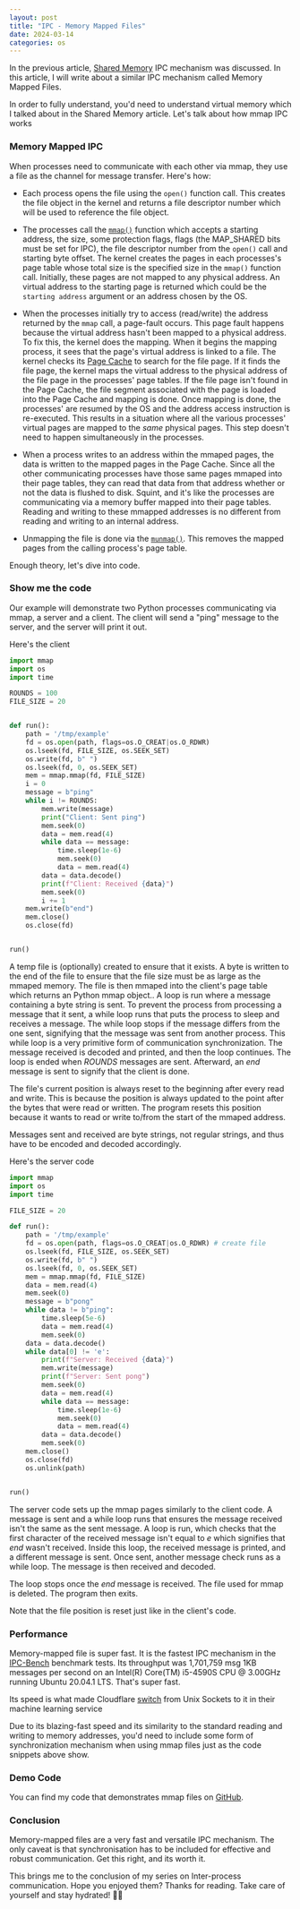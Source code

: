 ```yaml
---
layout: post
title: "IPC - Memory Mapped Files"
date: 2024-03-14
categories: os
---
```


In the previous article, [Shared Memory](https://goodyduru.github.io/os/2024/01/31/ipc-shared-memory.html) IPC mechanism was discussed. In this article, I will write about a similar IPC mechanism called Memory Mapped Files.

In order to fully understand, you'd need to understand virtual memory which I talked about in the Shared Memory article. Let's talk about how mmap IPC works

### Memory Mapped IPC
When processes need to communicate with each other via mmap, they use a file as the channel for message transfer. Here's how:

* Each process opens the file using the `open()` function call. This creates the file object in the kernel and returns a file descriptor number which will be used to reference the file object.

* The processes call the [`mmap()`](https://man7.org/linux/man-pages/man2/mmap.2.html) function which accepts a starting address, the size, some protection flags, flags (the MAP_SHARED bits must be set for IPC), the file descriptor number from the `open()` call and starting byte offset. The kernel creates the pages in each processes's page table whose total size is the specified size in the `mmap()` function call. Initially, these pages are not mapped to any physical address. An virtual address to the starting page is returned which could be the `starting address` argument or an address chosen by the OS.

* When the processes initially try to access (read/write) the address returned by the `mmap` call, a page-fault occurs. This page fault happens because the virtual address hasn't been mapped to a physical address. To fix this, the kernel does the mapping. When it begins the mapping process, it sees that the page's virtual address is linked to a file. The kernel checks its [Page Cache](https://github.com/firmianay/Life-long-Learner/blob/master/linux-kernel-development/chapter-16.md) to search for the file page. If it finds the file page, the kernel maps the virtual address to the physical address of the file page in the processes' page tables. If the file page isn't found in the Page Cache, the file segment associated with the page is loaded into the Page Cache and mapping is done. Once mapping is done, the processes' are resumed by the OS and the address access instruction is re-executed. This results in a situation where all the various processes' virtual pages are mapped to the *same* physical pages. This step doesn't need to happen simultaneously in the processes. 

* When a process writes to an address within the mmaped pages, the data is written to the mapped pages in the Page Cache. Since all the other communicating processes have those same pages mmaped into their page tables, they can read that data from that address whether or not the data is flushed to disk. Squint, and it's like the processes are communicating via a memory buffer mapped into their page tables. Reading and writing to these mmapped addresses is no different from reading and writing to an internal address.

* Unmapping the file is done via the [`munmap()`](https://man7.org/linux/man-pages/man2/mmap.2.html). This removes the mapped pages from the calling process's page table.

Enough theory, let's dive into code.

### Show me the code
Our example will demonstrate two Python processes communicating via mmap, a server and a client. The client will send a "ping" message to the server, and the server will print it out.

Here's the client

```python
import mmap
import os
import time

ROUNDS = 100
FILE_SIZE = 20


def run():
    path = '/tmp/example'
    fd = os.open(path, flags=os.O_CREAT|os.O_RDWR)
    os.lseek(fd, FILE_SIZE, os.SEEK_SET)
    os.write(fd, b" ")
    os.lseek(fd, 0, os.SEEK_SET)
    mem = mmap.mmap(fd, FILE_SIZE)
    i = 0
    message = b"ping"
    while i != ROUNDS:
        mem.write(message)
        print("Client: Sent ping")
        mem.seek(0)
        data = mem.read(4)
        while data == message:
            time.sleep(1e-6)
            mem.seek(0)
            data = mem.read(4)
        data = data.decode()
        print(f"Client: Received {data}")
        mem.seek(0)
        i += 1
    mem.write(b"end")
    mem.close()
    os.close(fd)


run()
```

A temp file is (optionally) created to ensure that it exists. A byte is written to the end of the file to ensure that the file size must be as large as the mmaped memory. The file is then mmaped into the client's page table which returns an Python mmap object.. A loop is run where a message containing a byte string is sent. To prevent the process from processing a message that it sent, a while loop runs that puts the process to sleep and receives a message. The while loop stops if the message differs from the one sent, signifying that the message was sent from another process. This while loop is a very primitive form of communication synchronization. The message received is decoded and printed, and then the loop continues. The loop is ended when _ROUNDS_ messages are sent. Afterward, an _end_ message is sent to signify that the client is done.

The file's current position is always reset to the beginning after every read and write. This is because the position is always updated to the point after the bytes that were read or written. The program resets this position because it wants to read or write to/from the start of the mmaped address.

Messages sent and received are byte strings, not regular strings, and thus have to be encoded and decoded accordingly.

Here's the server code

```python
import mmap
import os
import time

FILE_SIZE = 20

def run():
    path = '/tmp/example'
    fd = os.open(path, flags=os.O_CREAT|os.O_RDWR) # create file
    os.lseek(fd, FILE_SIZE, os.SEEK_SET)
    os.write(fd, b" ")
    os.lseek(fd, 0, os.SEEK_SET)
    mem = mmap.mmap(fd, FILE_SIZE)
    data = mem.read(4)
    mem.seek(0)
    message = b"pong"
    while data != b"ping":
        time.sleep(5e-6)
        data = mem.read(4)
        mem.seek(0)
    data = data.decode()
    while data[0] != 'e':
        print(f"Server: Received {data}")
        mem.write(message)
        print(f"Server: Sent pong")
        mem.seek(0)
        data = mem.read(4)
        while data == message:
            time.sleep(1e-6)
            mem.seek(0)
            data = mem.read(4)
        data = data.decode()
        mem.seek(0)
    mem.close()
    os.close(fd)
    os.unlink(path)


run()
```

The server code sets up the mmap pages similarly to the client code. A message is sent and a while loop runs that ensures the message received isn't the same as the sent message. A loop is run, which checks that the first character of the received message isn't equal to _e_ which signifies that _end_ wasn't received. Inside this loop, the received message is printed, and a different message is sent. Once sent, another message check runs as a while loop. The message is then received and decoded.

The loop stops once the _end_ message is received. The file used for mmap is deleted. The program then exits.

Note that the file position is reset just like in the client's code.

### Performance
Memory-mapped file is super fast. It is the fastest IPC mechanism in the [IPC-Bench](https://github.com/goldsborough/ipc-bench#benchmarked-on-intelr-coretm-i5-4590s-cpu--300ghz-running-ubuntu-20041-lts) benchmark tests. Its throughput was 1,701,759 msg 1KB messages per second on an Intel(R) Core(TM) i5-4590S CPU @ 3.00GHz running Ubuntu 20.04.1 LTS. That's super fast.

Its speed is what made Cloudflare [switch](https://blog.cloudflare.com/scalable-machine-learning-at-cloudflare) from Unix Sockets to it in their machine learning service

Due to its blazing-fast speed and its similarity to the standard reading and writing to memory addresses, you'd need to include some form of synchronization mechanism when using mmap files just as the code snippets above show.

### Demo Code
You can find my code that demonstrates mmap files on [GitHub](https://github.com/goodyduru/ipc-demos).

### Conclusion
Memory-mapped files are a very fast and versatile IPC mechanism. The only caveat is that synchronisation has to be included for effective and robust communication. Get this right, and its worth it.

This brings me to the conclusion of my series on Inter-process communication. Hope you enjoyed them? Thanks for reading. Take care of yourself and stay hydrated! ✌🏾